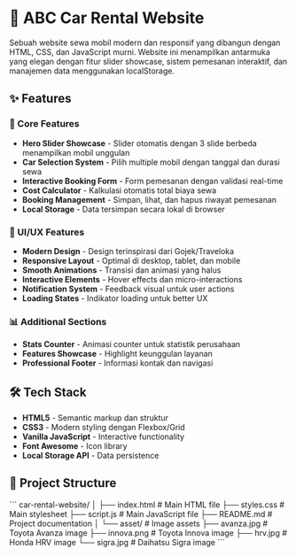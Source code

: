 # 🚗 ABC Car Rental Website

Sebuah website sewa mobil modern dan responsif yang dibangun dengan HTML, CSS, dan JavaScript murni. Website ini menampilkan antarmuka yang elegan dengan fitur slider showcase, sistem pemesanan interaktif, dan manajemen data menggunakan localStorage.

## ✨ Features

### 🎯 Core Features
- **Hero Slider Showcase** - Slider otomatis dengan 3 slide berbeda menampilkan mobil unggulan
- **Car Selection System** - Pilih multiple mobil dengan tanggal dan durasi sewa
- **Interactive Booking Form** - Form pemesanan dengan validasi real-time
- **Cost Calculator** - Kalkulasi otomatis total biaya sewa
- **Booking Management** - Simpan, lihat, dan hapus riwayat pemesanan
- **Local Storage** - Data tersimpan secara lokal di browser

### 🎨 UI/UX Features
- **Modern Design** - Design terinspirasi dari Gojek/Traveloka
- **Responsive Layout** - Optimal di desktop, tablet, dan mobile
- **Smooth Animations** - Transisi dan animasi yang halus
- **Interactive Elements** - Hover effects dan micro-interactions
- **Notification System** - Feedback visual untuk user actions
- **Loading States** - Indikator loading untuk better UX

### 📊 Additional Sections
- **Stats Counter** - Animasi counter untuk statistik perusahaan
- **Features Showcase** - Highlight keunggulan layanan
- **Professional Footer** - Informasi kontak dan navigasi

## 🛠️ Tech Stack

- **HTML5** - Semantic markup dan struktur
- **CSS3** - Modern styling dengan Flexbox/Grid
- **Vanilla JavaScript** - Interactive functionality
- **Font Awesome** - Icon library
- **Local Storage API** - Data persistence

## 📁 Project Structure

\`\`\`
car-rental-website/
│
├── index.html          # Main HTML file
├── styles.css          # Main stylesheet
├── script.js           # Main JavaScript file
├── README.md           # Project documentation
│
└── asset/              # Image assets
    ├── avanza.jpg      # Toyota Avanza image
    ├── innova.png      # Toyota Innova image
    ├── hrv.jpg         # Honda HRV image
    └── sigra.jpg       # Daihatsu Sigra image
\`\`\`
